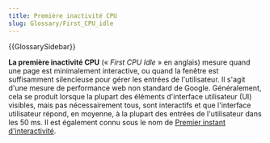 ```yaml
---
title: Première inactivité CPU
slug: Glossary/First_CPU_idle
---
```


{{GlossarySidebar}}

**La première inactivité CPU** (« _First CPU Idle_ » en anglais) mesure quand une page est minimalement interactive, ou quand la fenêtre est suffisamment silencieuse pour gérer les entrées de l'utilisateur. Il s'agit d'une mesure de performance web non standard de Google. Généralement, cela se produit lorsque la plupart des éléments d'interface utilisateur (UI) visibles, mais pas nécessairement tous, sont interactifs et que l'interface utilisateur répond, en moyenne, à la plupart des entrées de l'utilisateur dans les 50 ms. Il est également connu sous le nom de [Premier instant d'interactivité](/fr/docs/Glossary/First_interactive).
